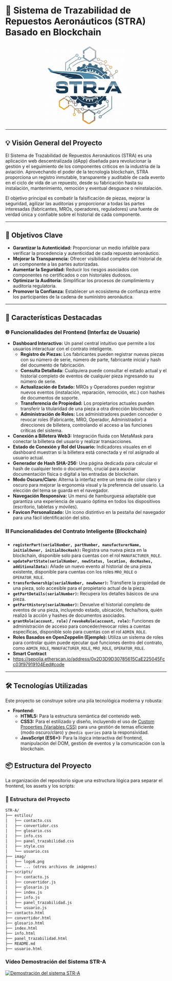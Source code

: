 # 🚀 Sistema de Trazabilidad de Repuestos Aeronáuticos (STRA) Basado en Blockchain

<p align="center">
    <img src="./imag/LogoSTRA1.jpg" alt="Logo STR-A" width="250" height="250">
</p>

---

## 💡 Visión General del Proyecto

El Sistema de Trazabilidad de Repuestos Aeronáuticos (STRA) es una aplicación web descentralizada (dApp) diseñada para revolucionar la gestión y el seguimiento de los componentes críticos en la industria de la aviación. Aprovechando el poder de la tecnología blockchain, STRA proporciona un registro inmutable, transparente y auditable de cada evento en el ciclo de vida de un repuesto, desde su fabricación hasta su instalación, mantenimiento, remoción y eventual desguace o reinstalación.

El objetivo principal es combatir la falsificación de piezas, mejorar la seguridad, agilizar las auditorías y proporcionar a todas las partes interesadas (fabricantes, MROs, operadores, reguladores) una fuente de verdad única y confiable sobre el historial de cada componente.

---

## 🎯 Objetivos Clave

* **Garantizar la Autenticidad:** Proporcionar un medio infalible para verificar la procedencia y autenticidad de cada repuesto aeronáutico.
* **Mejorar la Transparencia:** Ofrecer visibilidad completa del historial de un componente a las partes autorizadas.
* **Aumentar la Seguridad:** Reducir los riesgos asociados con componentes no certificados o con historiales dudosos.
* **Optimizar la Auditoría:** Simplificar los procesos de cumplimiento y auditoría regulatoria.
* **Promover la Confianza:** Establecer un ecosistema de confianza entre los participantes de la cadena de suministro aeronáutica.

---

## 🌟 Características Destacadas

### 🌐 Funcionalidades del Frontend (Interfaz de Usuario)

* **Dashboard Interactivo:** Un panel central intuitivo que permite a los usuarios interactuar con el contrato inteligente.
    * **Registro de Piezas:** Los fabricantes pueden registrar nuevas piezas con su número de serie, número de parte, fabricante inicial y hash del documento de fabricación.
    * **Consulta Detallada:** Cualquiera puede consultar el estado actual y el historial completo de eventos de cualquier pieza ingresando su número de serie.
    * **Actualización de Estado:** MROs y Operadores pueden registrar nuevos eventos (instalación, reparación, remoción, etc.) con hashes de documentos de soporte.
    * **Transferencia de Propiedad:** Los propietarios actuales pueden transferir la titularidad de una pieza a otra dirección blockchain.
    * **Administración de Roles:** Los administradores pueden conceder o revocar roles (Fabricante, MRO, Operador, Administrador) a direcciones de billetera, controlando el acceso a las funciones críticas del sistema.
* **Conexión a Billetera Web3:** Integración fluida con MetaMask para conectar la billetera del usuario y realizar transacciones.
* **Estado de Conexión y Rol del Usuario:** Indicadores visuales en el dashboard muestran si la billetera está conectada y el rol asignado al usuario actual.
* **Generador de Hash SHA-256:** Una página dedicada para calcular el hash de cualquier texto o documento, crucial para asociar documentación física o digital a las entradas de blockchain.
* **Modo Oscuro/Claro:** Alterna la interfaz entre un tema de color claro y oscuro para mejorar la ergonomía visual y la preferencia del usuario. La elección del tema se guarda en el navegador.
* **Navegación Responsiva:** Un menú de hamburguesa adaptable que garantiza una experiencia de usuario óptima en todos los dispositivos (escritorio, tabletas y móviles).
* **Favicon Personalizado:** Un icono distintivo en la pestaña del navegador para una fácil identificación del sitio.

### ⛓️ Funcionalidades del Contrato Inteligente (Blockchain)



* **`registerPart(serialNumber, partNumber, manufacturerName, initialOwner, initialDocHash)`:** Registra una nueva pieza en la blockchain, disponible solo para cuentas con el rol `MANUFACTURER_ROLE`.
* **`updatePartState(serialNumber, newStatus, location, docHashes, additionalData)`:** Añade un nuevo evento al historial de una pieza existente, disponible para cuentas con los roles `MRO_ROLE` o `OPERATOR_ROLE`.
* **`transferOwnership(serialNumber, newOwner)`:** Transfiere la propiedad de una pieza, solo accesible para el propietario actual de la pieza.
* **`getPartDetails(serialNumber)`:** Recupera los detalles básicos de una pieza.
* **`getPartHistory(serialNumber)`:** Devuelve el historial completo de eventos de una pieza, incluyendo estado, ubicación, fecha/hora, quién realizó la acción y hashes de documentos asociados.
* **`grantRole(account, role)` / `revokeRole(account, role)`:** Funciones de administración de acceso para conceder/revocar roles a cuentas específicas, disponible solo para cuentas con el rol `ADMIN_ROLE`.
* **Roles Basados en OpenZeppelin (Ejemplo):** Utiliza un sistema de roles para controlar quién puede ejecutar qué funciones dentro del contrato, como `ADMIN_ROLE`, `MANUFACTURER_ROLE`, `MRO_ROLE`, `OPERATOR_ROLE`.
* **Smart Contract**
* https://sepolia.etherscan.io/address/0x2D3D9D30785615CaE225045Fcc03f97919104Eed#code

---

## 🛠️ Tecnologías Utilizadas

Este proyecto se construye sobre una pila tecnológica moderna y robusta:

* **Frontend:**
    * **HTML5:** Para la estructura semántica del contenido web.
    * **CSS3:** Para el estilizado y diseño, incluyendo el uso de [Custom Properties (Variables CSS)](https://developer.mozilla.org/en-US/docs/Web/CSS/Using_CSS_custom_properties) para una gestión de temas eficiente (modo oscuro/claro) y `@media queries` para la responsividad.
    * **JavaScript (ES6+):** Para la lógica interactiva del frontend, manipulación del DOM, gestión de eventos y la comunicación con la blockchain.

## 📦 Estructura del Proyecto

La organización del repositorio sigue una estructura lógica para separar el frontend, los assets y los scripts:
### 📂 Estructura del Proyecto
 ``` 
STR-A/
├── estilos/
│   ├── contacto.css
│   ├── convertidor.css
│   ├── glosario.css
│   ├── info.css
│   ├── panel_trazabilidad.css
│   ├── style.css
│   └── usuario.css
├── imag/
│   ├── logo6.png
│   └── ... (otros archivos de imágenes)
├── scripts/
│   ├── contacto.js
│   ├── convertidor.js
│   ├── glosario.js
│   ├── index.js
│   ├── info.js
│   ├── panel_trazabilidad.js
│   └── usuario.js
├── contacto.html
├── convertidor.html
├── glosario.html
├── index.html
├── info.html
├── panel_trazabilidad.html
├── README.md
├── usuario.html
```

### Vídeo Demostración del Sistema STR-A
[![Demostración del sistema STR-A](https://img.youtube.com/vi/lwLgduCLkAY/0.jpg)](https://www.youtube.com/watch?v=lwLgduCLkAY)

